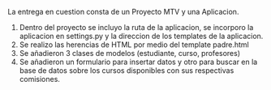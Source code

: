 La entrega en cuestion consta de un Proyecto MTV y una Aplicacion.

1. Dentro del proyecto se incluyo la ruta de la aplicacion, se incorporo la aplicacion en settings.py y la direccion de los templates de la aplicacion.
2. Se realizo las herencias de HTML por medio del template padre.html
3. Se añadieron 3 clases de modelos (estudiante, curso, profesores)
4. Se añadieron un formulario para insertar datos y otro para buscar en la base de datos sobre los cursos disponibles con sus respectivas comisiones.

